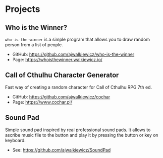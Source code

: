 # Projects

## Who is the Winner?

`who-is-the-winner` is a simple program that allows you to draw random person from a list of people.

- GitHub: https://github.com/ajwalkiewicz/who-is-the-winner
- Page: https://whoisthewinner.walkiewicz.io/

## Call of Cthulhu Character Generator

Fast way of creating a random character for Call of Cthulhu RPG 7th ed.

- GitHub: https://github.com/ajwalkiewicz/cochar
- Page: https://www.cochar.pl/

## Sound Pad

Simple sound pad inspired by real professional sound pads. It allows to ascribe music file to the button and play it by pressing the button or key on keyboard.

- See: https://github.com/ajwalkiewicz/SoundPad

